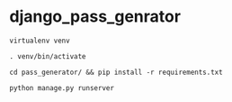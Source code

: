 # django_pass_genrator

```
virtualenv venv
```
```
. venv/bin/activate
```
```
cd pass_generator/ && pip install -r requirements.txt
```
```
python manage.py runserver
```
